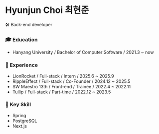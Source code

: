 # Hyunjun Choi 최현준

🛠️ Back-end developer

### 🎓 Education
- Hanyang University / Bachelor of Computer Software / 2021.3 ~ now

### 🌱 Experience
- LionRocket / Full-stack / Intern / 2025.6 ~ 2025.9
- RippleEffect / Full-stack / Co-Founder / 2024.12 ~ 2025.5
- SW Maestro 13th / Front-end / Trainee / 2022.4 ~ 2022.11
- Tullip / Full-stack / Part-time / 2022.12 ~ 2023.5

### 🧱 Key Skill
- Spring
- PostgreSQL
- Next.js
